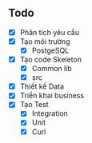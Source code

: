 ## Todo

- [x] Phân tích yêu cầu
- [x] Tạo môi trường
    - [x] PostgeSQL
- [x] Tạo code Skeleton
    - [x] Common lib
    - [x] src
- [x] Thiết kế Data
- [x] Triển khai business
- [x] Tạo Test
    - [x] Integration
    - [x] Unit
    - [x] Curl
